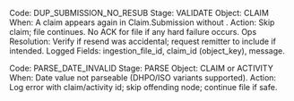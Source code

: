Code: DUP_SUBMISSION_NO_RESUB
Stage: VALIDATE
Object: CLAIM
When: A claim appears again in Claim.Submission without <Resubmission>.
Action: Skip claim; file continues. No ACK for file if any hard failure occurs.
Ops Resolution: Verify if resend was accidental; request remitter to include <Resubmission> if intended.
Logged Fields: ingestion_file_id, claim_id (object_key), message.

Code: PARSE_DATE_INVALID
Stage: PARSE
Object: CLAIM or ACTIVITY
When: Date value not parseable (DHPO/ISO variants supported).
Action: Log error with claim/activity id; skip offending node; continue file if safe.
